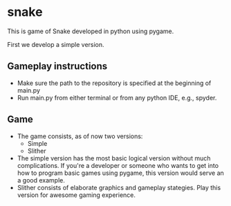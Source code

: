 # snake

This is game of Snake developed in python using pygame.

First we develop a simple version.

## Gameplay instructions

- Make sure the path to the repository is specified at the beginning of main.py
- Run main.py from either terminal or from any python IDE, e.g., spyder.

## Game

- The game consists, as of now two versions:
    * Simple
    * Slither
- The simple version has the most basic logical version without much complications. If you're a developer or someone who wants to get into how to program basic games using pygame, this version would serve an a good example.
- Slither consists of elaborate graphics and gameplay stategies. Play this version for awesome gaming experience.
